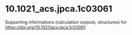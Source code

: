 # 10.1021_acs.jpca.1c03061
Supporting informations (calculation outputs, structures) for https://doi.org/10.1021/acs.jpca.1c03061
